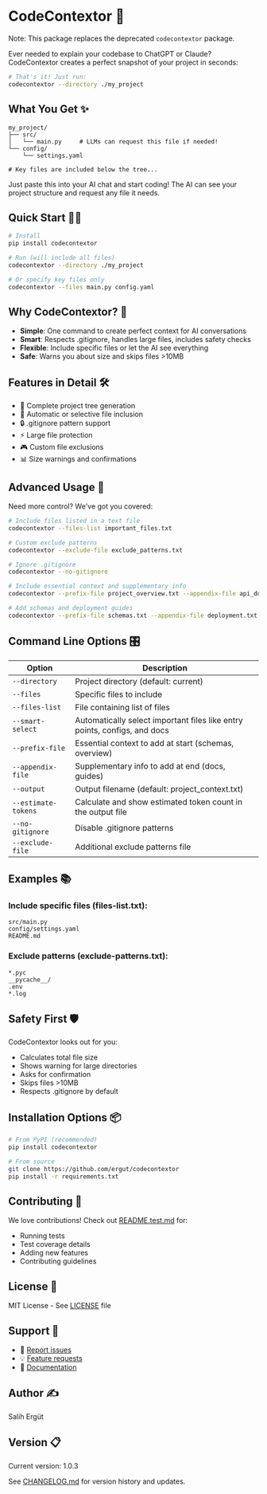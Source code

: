 # CodeContextor 🚀

Note: This package replaces the deprecated `codecontextor` package.

Ever needed to explain your codebase to ChatGPT or Claude? CodeContextor creates a perfect snapshot of your project in seconds:

```bash
# That's it! Just run:
codecontextor --directory ./my_project
```

## What You Get ✨

```text
my_project/
├── src/
│   └── main.py     # LLMs can request this file if needed!
└── config/
    └── settings.yaml

# Key files are included below the tree...
```

Just paste this into your AI chat and start coding! The AI can see your project structure and request any file it needs.

## Quick Start 🏃‍♂️

```bash
# Install
pip install codecontextor

# Run (will include all files)
codecontextor --directory ./my_project

# Or specify key files only
codecontextor --files main.py config.yaml
```

## Why CodeContextor? 🎯

- **Simple**: One command to create perfect context for AI conversations
- **Smart**: Respects .gitignore, handles large files, includes safety checks
- **Flexible**: Include specific files or let the AI see everything
- **Safe**: Warns you about size and skips files >10MB

## Features in Detail 🛠️

- 📁 Complete project tree generation
- 📄 Automatic or selective file inclusion
- 🔒 .gitignore pattern support
- ⚡ Large file protection
- 🎮 Custom file exclusions
- 📊 Size warnings and confirmations

## Advanced Usage 🔧

Need more control? We've got you covered:

```bash
# Include files listed in a text file
codecontextor --files-list important_files.txt

# Custom exclude patterns
codecontextor --exclude-file exclude_patterns.txt

# Ignore .gitignore
codecontextor --no-gitignore

# Include essential context and supplementary info
codecontextor --prefix-file project_overview.txt --appendix-file api_docs.txt

# Add schemas and deployment guides
codecontextor --prefix-file schemas.txt --appendix-file deployment.txt
```

## Command Line Options 🎛️

| Option | Description |
|--------|-------------|
| `--directory` | Project directory (default: current) |
| `--files` | Specific files to include |
| `--files-list` | File containing list of files |
| `--smart-select` | Automatically select important files like entry points, configs, and docs |
| `--prefix-file` | Essential context to add at start (schemas, overview) |
| `--appendix-file` | Supplementary info to add at end (docs, guides) |
| `--output` | Output filename (default: project_context.txt) |
| `--estimate-tokens` | Calculate and show estimated token count in the output file |
| `--no-gitignore` | Disable .gitignore patterns |
| `--exclude-file` | Additional exclude patterns file |

## Examples 📚

### Include specific files (files-list.txt):
```text
src/main.py
config/settings.yaml
README.md
```

### Exclude patterns (exclude-patterns.txt):
```text
*.pyc
__pycache__/
.env
*.log
```

## Safety First 🛡️

CodeContextor looks out for you:
- Calculates total file size
- Shows warning for large directories
- Asks for confirmation
- Skips files >10MB
- Respects .gitignore by default

## Installation Options 📦

```bash
# From PyPI (recommended)
pip install codecontextor

# From source
git clone https://github.com/ergut/codecontextor
pip install -r requirements.txt
```

## Contributing 🤝

We love contributions! Check out [README.test.md](README.test.md) for:
- Running tests
- Test coverage details
- Adding new features
- Contributing guidelines

## License 📜

MIT License - See [LICENSE](LICENSE) file

## Support 💬

- 🐛 [Report issues](https://github.com/ergut/codecontextor/issues)
- 💡 [Feature requests](https://github.com/ergut/codecontextor/issues)
- 📖 [Documentation](https://github.com/ergut/codecontextor)

## Author ✍️

Salih Ergüt

## Version 📋

Current version: 1.0.3

See [CHANGELOG.md](CHANGELOG.md) for version history and updates.